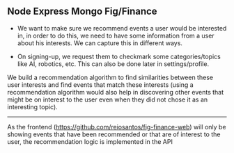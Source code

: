 ## Node Express Mongo Fig/Finance

- We want to make sure we recommend events a user would be interested in, in order to do this,
  we need to have some information from a user about his interests. We can capture this in
  different ways.


- On signing-up, we request them to checkmark some categories/topics like AI, robotics, etc.
  This can also be done later in settings/profile.


We build a recommendation algorithm to find similarities between these user interests and find
events that match these interests (using a recommendation algorithm would also help in
discovering other events that might be on interest to the user even when they did not chose it
as an interesting topic).

---
As the frontend (https://github.com/reiosantos/fig-finance-web) will only be showing events that have been recommended or that are of interest
to the user, the recommendation logic is implemented in the API


